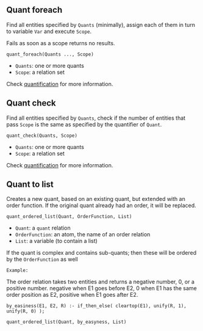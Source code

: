 ## Quant foreach

Find all entities specified by `Quants` (minimally), assign each of them in turn to variable `Var` and execute `Scope`.

Fails as soon as a scope returns no results. 

    quant_foreach(Quants ..., Scope)
    
* `Quants`: one or more quants
* `Scope`: a relation set    

Check [quantification](quantification.md) for more information.

## Quant check

Find all entities specified by `Quants`, check if the number of entities that pass `Scope` is the same as specified by the quantifier of `Quant`. 

    quant_check(Quants, Scope)
    
* `Quants`: one or more quants
* `Scope`: a relation set      

Check [quantification](quantification.md) for more information.

## Quant to list

Creates a new quant, based on an existing quant, but extended with an order function. If the original quant already had an order, it will be replaced.

    quant_ordered_list(Quant, OrderFunction, List)
    
* `Quant`: a `quant` relation
* `OrderFunction`: an atom, the name of an order relation
* `List`: a variable (to contain a list)

If the quant is complex and contains sub-quants; then these will be ordered by the `OrderFunction` as well

    Example:
    
The order relation takes two entities and returns a negative number, 0, or a positive number. negative when E1 goes before E2, 0 when E1 has the same order position as E2, positive when E1 goes after E2.    
    
    by_easiness(E1, E2, R) :- if_then_else( cleartop(E1), unify(R, 1), unify(R, 0) );
    
    quant_ordered_list(Quant, by_easyness, List) 
